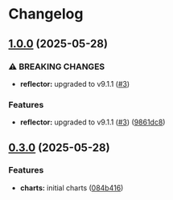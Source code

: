 # Changelog

## [1.0.0](https://github.com/dom-lc/poc-release-please/compare/reflector-v0.3.0...reflector-v1.0.0) (2025-05-28)


### ⚠ BREAKING CHANGES

* **reflector:** upgraded to v9.1.1 ([#3](https://github.com/dom-lc/poc-release-please/issues/3))

### Features

* **reflector:** upgraded to v9.1.1 ([#3](https://github.com/dom-lc/poc-release-please/issues/3)) ([9861dc8](https://github.com/dom-lc/poc-release-please/commit/9861dc8ceab5ff4b92d6cd03ebaf9d3b7f4b627d))

## [0.3.0](https://github.com/dom-lc/poc-release-please/compare/reflector-v0.2.0...reflector-v0.3.0) (2025-05-28)


### Features

* **charts:** initial charts ([084b416](https://github.com/dom-lc/poc-release-please/commit/084b416b96fbc1c3c79fa31abbc25fd7e7e45a69))
